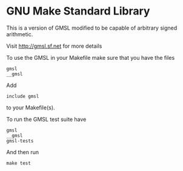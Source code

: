 # GNU Make Standard Library

This is a version of GMSL modified to be capable of arbitrary signed arithmetic.

Visit http://gmsl.sf.net for more details

To use the GMSL in your Makefile make sure that you have the files

```
gmsl
__gmsl
```

Add

`include gmsl`

to your Makefile(s).

To run the GMSL test suite have

```
gmsl
__gmsl
gmsl-tests
```

And then run

`make test`
